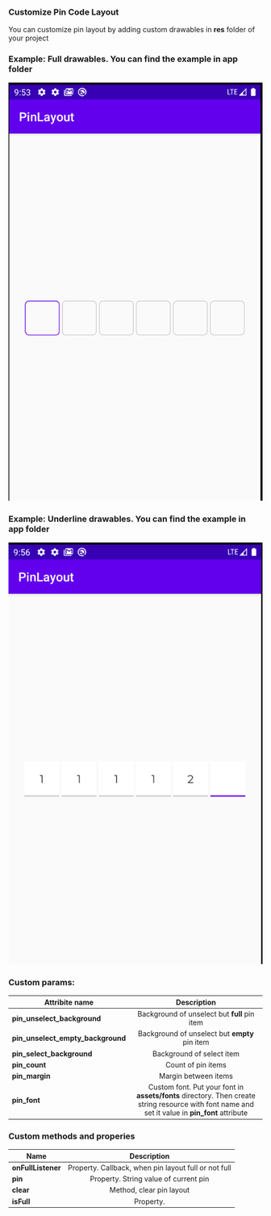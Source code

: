 
### Customize Pin Code Layout  

You can customize pin layout by adding custom drawables in **res** folder of your project  

### Example: Full drawables. You can find the example in app folder  

![Scheme](images/full_screen.png)

### Example: Underline drawables. You can find the example in app folder  
![Scheme](images/underline_screen.png)

### Custom params:  

| Attribite name                   | Description                
| ---------------------------------|:--------------------------------------------------:|
| **pin_unselect_background**      | Background of unselect but **full** pin item    | 
| **pin_unselect_empty_background**| Background of unselect but **empty** pin item   |  
| **pin_select_background**        | Background of select item                       |    
| **pin_count**                    | Count of pin items                              |  
| **pin_margin**                   | Margin between items                            |  
| **pin_font**                     | Custom font. Put your font in **assets/fonts**  directory. Then create string resource with font name  and set it value in **pin_font**  attribute |  


### Custom methods and properies

| Name                             | Description                                       |
| ----------------------------------|:------------------------------------------------:|    
| **onFullListener**             | Property. Callback, when pin layout full or not full|          
| **pin**                        | Property. String value of current pin               | 
| **clear**                      | Method, clear pin layout                            |
| **isFull**                     | Property.                                           |
  

